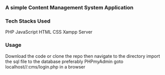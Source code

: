 ### A simple Content Management System Application ###

### Tech Stacks Used ###
PHP 
JavaScript 
HTML 
CSS
Xampp Server
### Usage ###
Download the code or clone the repo then navigate to the directory import the sql file to the database preferably PHPmyAdmin goto localhost//:cms/login.php in a browser
